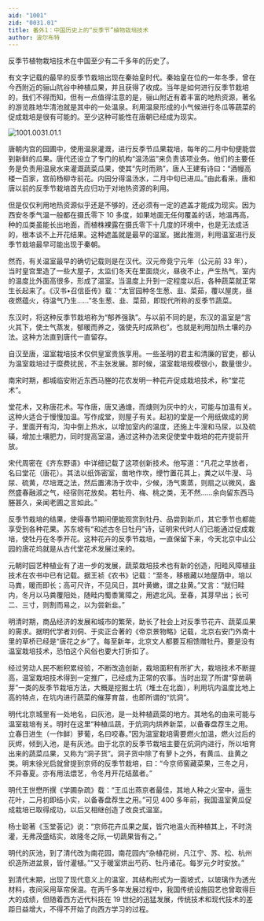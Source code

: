 ```yaml
---
aid: "1001"
zid: "0031.01"
title: 番外1：中国历史上的“反季节”植物栽培技术
author: 波尔布特
---
```


反季节植物栽培技术在中国至少有二千多年的历史了。

有文字记载的最早的反季节栽培出现在秦始皇时代。秦始皇在位的一年冬季，曾在今西附近的骊山阬谷中种植瓜果，并且获得了收成。当年是如何进行反季节栽培的，我们不得而知，但有一点值得注意的是，骊山附近有着丰富的地热资源，著名的游览胜地华清池就是其中的一处温泉。利用温泉形成的小气候进行冬瓜等蔬菜的促成栽培是很有可能的。至少这种可能性在唐朝已经成为现实。

![1001.0031.01.1](/1001/0031.01/1.webp)

唐朝内宫的园圃中，使用温泉灌溉，进行反季节瓜果栽培，每年的二月中旬便能尝到新鲜的瓜果。唐代还设立了专门的机构“温汤监”来负责该项业务。他们的主要任务是负责用温泉水来灌溉蔬菜瓜果，使其“先时而熟”，唐人王建有诗曰：“酒幔高楼一百家，宫前杨柳寺前花。内园分得温汤水，二月中旬已进瓜。”由此看来，唐和唐以前的反季节栽培首先应归功于对地热资源的利用。

但是仅仅利用地热资源似乎还是不够的，还必须有一定的遮盖才能成为现实。因为西安冬季气温一般都在摄氏零下 10 多度，如果地面无任何覆盖的话，地温再高，种的瓜类虽能长出地面，而植株裸露在摄氏零下十几度的环境中，也是无法成活的，根本谈不上开花结果。这种遮盖就是最早的温室。据此推测，利用温室进行反季节栽培最早可能出现于秦朝。

然而，有关温室最早的确切记载则是在汉代。汉元帝竟宁元年（公元前 33 年），当时皇宫里造了一些大屋子，太监们冬天在里面烧火，昼夜不止，产生热气，室内的温度比外面高很多，形成了温室。当温度上升到一定程度以后，各种蔬菜就正常生长起来了。《汉书•召信臣传》载：“太官园种冬生葱、韭、菜茹，覆以屋庑，昼夜燃蕴火，待温气乃生……”冬生葱、韭、菜茹，即现代所称的反季节蔬菜。

东汉时，将这种反季节栽培称为“郁养强孰”。与以前不同的是，东汉的温室是“言火其下，使土气蒸发，郁暖而养之，强使先时成熟也”。也就是利用加热土壤的办法。这种方法直到唐代一直留存。

自汉至唐，温室栽培技术仅供皇室贵族享用。一些圣明的君主和清廉的官吏，都认为温室栽培过于糜费扰民，不主张发展。那时候，温室栽培规模很小，数量很少。

南宋时期，都城临安附近东西马塍的花农发明一种花卉促成栽培技术，称“堂花术”。

堂花术，又称唐花术。写作唐，唐又通煻，而煻则为灰中的火，可能与加温有关。这种火适合于慢慢加温。写作成堂，则屋子有关。起初的堂是一个用纸做成的房子，里面开有沟，沟中倒上热水，以增加室内的温度，还施上牛溲和马尿，以及硫磺，增加土壤肥力，同时提高室温，通过这种办法来促使堂中栽培的花卉提前开放。

宋代周密在《齐东野语》中详细记载了这项创新技术。他写道：“凡花之早放者，名曰堂花（唐花）。其法以纸饰密室，凿地作坎，缏竹置花其上，粪之以牛溲、马尿、硫黄，尽培溉之法，然后置沸汤于坎中，少候，汤气熏蒸，则扇之以微风，盎然盛春融淑之气，经宿则花放矣。若牡丹、梅、桃之类，无不然……余向留东西马塍甚久，亲闻老圃之言如此。”

反季节栽培的结果，使得春节期间便能观赏到牡丹、品尝到新爪，其它季节也都能享受到各种花果。苏东坡有“和述古冬日牡丹”诗，证明宋代时人们已能通过促成栽培，使牡丹在冬季开花。这种花卉的反季节栽培，一直保留下来，今天北京中山公园的唐花坞就是从古代堂花术发展过来的。

元朝时园艺种植业有了进一步的发展，蔬菜栽培技术也有新的创造，阳畦风障植韭技术在农书中已有记载。据王祯《农书》记载：“至冬，移根藏以地屋荫中，培以马粪，暖而即长；高可尺许，不见风日，其叶黄嫩，谓之韭黄。”又言：“就归畦内，冬月以马粪覆阳处，随畦内蜀黍篱障之，用遮北风。至春，其芽早出；长可二、三寸，则割而易之，以为尝新韭。”

明清时期，商品经济的发展和城市的繁荣，助长了社会上对反季节花卉、蔬菜瓜果的需求。据明代学者刘侗、于奕正合著的《帝京景物略》记载，北京右安门外南十里的草桥已经是“唐花之乡”了。每至新年，北京文人都要互相馈赠牡丹。要是没有温室栽培技术，恐怕这个风俗也要大打折扣了。

经过劳动人民不断积累经验，不断改造创新，栽培面积有所扩大，栽培技术不断提高，温室栽培技术得到一定推广，已经成为正常的农事。当时出现了所谓“穿凿萌芽”一类的反季节栽培方法，大概是挖掘土坑（堆土在北面），利用坑内温度比地上高的特点，在坑内进行蔬菜的催芽育苗，也即所谓的“炕洞”。

明代北京城里有一处地名，曰灰池，是一处种植蔬菜的地方。其地名的由来可能与温室栽培有关。明时在这里“种植瓜蔬，于炕洞内烘养新菜，以备春盘荐生之用。立春日进生（一作鲜）萝葡，名曰咬春。”因为温室栽培需要燃火加温，燃火过后的灰烬，倾到入池，是有灰池。由于北京的反季节栽培主要在炕洞内进行，所以培育出来的蔬菜瓜果，又称为“洞子货”。洞子货中除了有萝卜之外，有黄瓜、韭黄之类。明末徐光启就曾提到京师的反季节栽培，曰：“今京师窖藏菜果，三冬之月，不异春夏。亦有用法煨艺，令冬月开花结蓏者。”

明代王世懋所撰《学圃杂疏》载：“王瓜出燕京者最佳，其地人种之火室中，逼生花叶，二月初即结小实，以备春盘荐生之用。”可见 400 多年前，我国温室黄瓜促成栽培已取得成功，以后又相继创造了改良式温室。

杨士聪著《玉堂荟记》说：“京师花卉瓜果之属，皆穴地温火而种植其上，不时浇灌，无弗茂盛结实，故隆冬之际,一切蔬果皆有之。”

明代的灰池，到了清代改为南花园，南花园内“杂植花树，凡江宁、苏、松、杭州织造所进盆景，皆付灌植。”“又于暖室烘出芍药、牡丹诸花。每岁元夕时安放。”

到清代末期，出现了现代意义上的温室，其结构形式为一面坡式，以玻璃作为透光材料，夜间采用草帘保温。在两千多年发展过程中，我国传统设施园艺也曾取得巨大的成绩，但随着西方近代科技在 19 世纪的迅猛发展，传统技术和现代技术的差距日益增大，不得不开始了向西方学习的过程。
